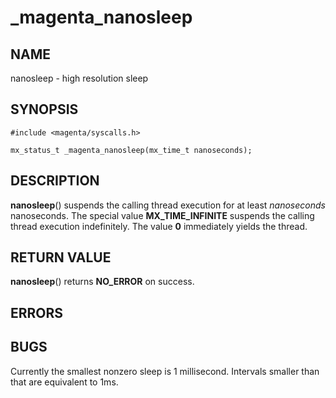 # _magenta_nanosleep

## NAME

nanosleep - high resolution sleep

## SYNOPSIS

```
#include <magenta/syscalls.h>

mx_status_t _magenta_nanosleep(mx_time_t nanoseconds);
```

## DESCRIPTION

**nanosleep**() suspends the calling thread execution for
at least *nanoseconds* nanoseconds. The special value **MX_TIME_INFINITE**
suspends the calling thread execution indefinitely. The value **0** immediately
yields the thread.

## RETURN VALUE

**nanosleep**() returns **NO_ERROR** on success.

## ERRORS

## BUGS

Currently the smallest nonzero sleep is 1 millisecond. Intervals smaller
than that are equivalent to 1ms.
